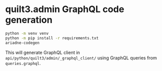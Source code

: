 # quilt3.admin GraphQL code generation

```sh
python -m venv venv
python -m pip install -r requirements.txt
ariadne-codegen
```

This will generate GraphQL client in `api/python/quilt3/admin/_graphql_client/` using
GraphQL queries from `queries.graphql`.
